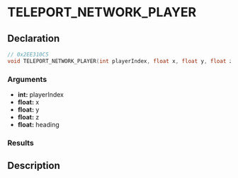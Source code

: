 # TELEPORT_NETWORK_PLAYER

## Declaration
```cpp
// 0x2EE310C5
void TELEPORT_NETWORK_PLAYER(int playerIndex, float x, float y, float z, float heading);
```

### Arguments
- **int:** playerIndex
- **float:** x
- **float:** y
- **float:** z
- **float:** heading

### Results

## Description
